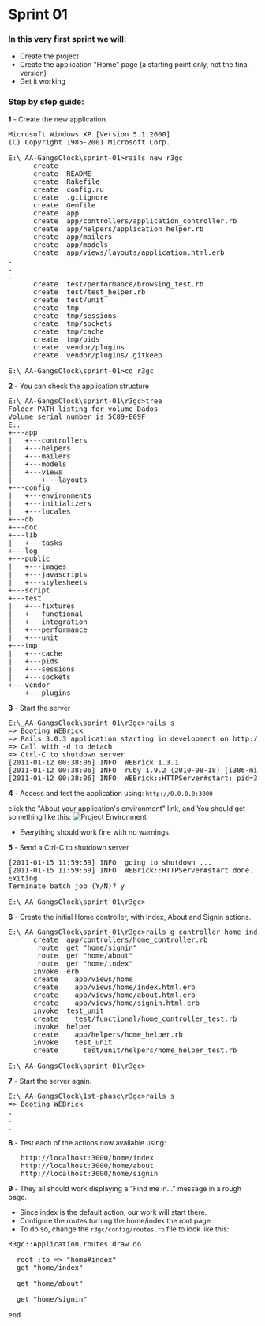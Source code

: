 # Sprint 01

### In this very first sprint we will:

* Create the project
* Create the application "Home" page (a starting point only, not the final version)
* Get it working

### Step by step guide:

**1** - Create the new application.
<pre>
Microsoft Windows XP [Version 5.1.2600]
(C) Copyright 1985-2001 Microsoft Corp.

E:\_AA-GangsClock\sprint-01>rails new r3gc
      create
      create  README
      create  Rakefile
      create  config.ru
      create  .gitignore
      create  Gemfile
      create  app
      create  app/controllers/application_controller.rb
      create  app/helpers/application_helper.rb
      create  app/mailers
      create  app/models
      create  app/views/layouts/application.html.erb
.
.
.
      create  test/performance/browsing_test.rb
      create  test/test_helper.rb
      create  test/unit
      create  tmp
      create  tmp/sessions
      create  tmp/sockets
      create  tmp/cache
      create  tmp/pids
      create  vendor/plugins
      create  vendor/plugins/.gitkeep

E:\_AA-GangsClock\sprint-01>cd r3gc
</pre>

**2** - You can check the application structure
<pre>
E:\_AA-GangsClock\sprint-01\r3gc>tree
Folder PATH listing for volume Dados
Volume serial number is 5C89-E09F
E:.
+---app
|   +---controllers
|   +---helpers
|   +---mailers
|   +---models
|   +---views
|       +---layouts
+---config
|   +---environments
|   +---initializers
|   +---locales
+---db
+---doc
+---lib
|   +---tasks
+---log
+---public
|   +---images
|   +---javascripts
|   +---stylesheets
+---script
+---test
|   +---fixtures
|   +---functional
|   +---integration
|   +---performance
|   +---unit
+---tmp
|   +---cache
|   +---pids
|   +---sessions
|   +---sockets
+---vendor
    +---plugins
</pre>

**3** - Start the server
<pre>
E:\_AA-GangsClock\sprint-01\r3gc>rails s
=> Booting WEBrick
=> Rails 3.0.3 application starting in development on http://0.0.0.0:3000
=> Call with -d to detach
=> Ctrl-C to shutdown server
[2011-01-12 00:38:06] INFO  WEBrick 1.3.1
[2011-01-12 00:38:06] INFO  ruby 1.9.2 (2010-08-18) [i386-mingw32]
[2011-01-12 00:38:06] INFO  WEBrick::HTTPServer#start: pid=3748 port=3000
</pre>

**4** - Access and test the application using: ```http://0.0.0.0:3000```

   click the "About your application's environment" link,
   and You should get something like this:
![Project Environment](https://github.com/marcric/ror3gangsclock/wiki/rails_environment.png "Environment")

* Everything should work fine with no warnings.

**5** - Send a Ctrl-C to shutdown server
<pre>
[2011-01-15 11:59:59] INFO  going to shutdown ...
[2011-01-15 11:59:59] INFO  WEBrick::HTTPServer#start done.
Exiting
Terminate batch job (Y/N)? y

E:\_AA-GangsClock\sprint-01\r3gc>
</pre>

**6** - Create the initial Home controller, with Index, About and Signin actions.
<pre>
E:\_AA-GangsClock\sprint-01\r3gc>rails g controller home index about signin
      create  app/controllers/home_controller.rb
       route  get "home/signin"
       route  get "home/about"
       route  get "home/index"
      invoke  erb
      create    app/views/home
      create    app/views/home/index.html.erb
      create    app/views/home/about.html.erb
      create    app/views/home/signin.html.erb
      invoke  test_unit
      create    test/functional/home_controller_test.rb
      invoke  helper
      create    app/helpers/home_helper.rb
      invoke    test_unit
      create      test/unit/helpers/home_helper_test.rb

E:\_AA-GangsClock\sprint-01\r3gc>
</pre>

**7** - Start the server again.
<pre>
E:\_AA-GangsClock\1st-phase\r3gc>rails s
=> Booting WEBrick
.
.
.
</pre>

**8** - Test each of the actions now available using:
<pre>
   http://localhost:3000/home/index
   http://localhost:3000/home/about
   http://localhost:3000/home/signin
</pre>

**9** - They all should work displaying a "Find me in..." message in a rough page.

* Since index is the default action, our work will start there.
* Configure the routes turning the home/index the root page.
* To do so, change the ```r3gc/config/routes.rb``` file to look like this:

<pre>
R3gc::Application.routes.draw do

  root :to => "home#index"
  get "home/index"

  get "home/about"

  get "home/signin"

end
</pre>



